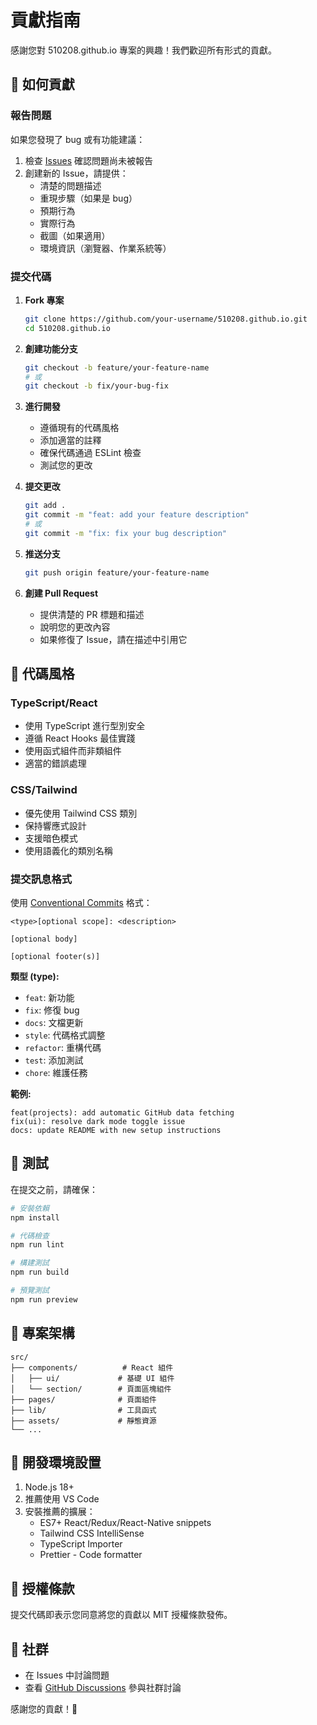 # 貢獻指南

感謝您對 510208.github.io 專案的興趣！我們歡迎所有形式的貢獻。

## 🤝 如何貢獻

### 報告問題

如果您發現了 bug 或有功能建議：

1. 檢查 [Issues](https://github.com/510208/510208.github.io/issues) 確認問題尚未被報告
2. 創建新的 Issue，請提供：
   - 清楚的問題描述
   - 重現步驟（如果是 bug）
   - 預期行為
   - 實際行為
   - 截圖（如果適用）
   - 環境資訊（瀏覽器、作業系統等）

### 提交代碼

1. **Fork 專案**

   ```bash
   git clone https://github.com/your-username/510208.github.io.git
   cd 510208.github.io
   ```

2. **創建功能分支**

   ```bash
   git checkout -b feature/your-feature-name
   # 或
   git checkout -b fix/your-bug-fix
   ```

3. **進行開發**

   - 遵循現有的代碼風格
   - 添加適當的註釋
   - 確保代碼通過 ESLint 檢查
   - 測試您的更改

4. **提交更改**

   ```bash
   git add .
   git commit -m "feat: add your feature description"
   # 或
   git commit -m "fix: fix your bug description"
   ```

5. **推送分支**

   ```bash
   git push origin feature/your-feature-name
   ```

6. **創建 Pull Request**
   - 提供清楚的 PR 標題和描述
   - 說明您的更改內容
   - 如果修復了 Issue，請在描述中引用它

## 📝 代碼風格

### TypeScript/React

- 使用 TypeScript 進行型別安全
- 遵循 React Hooks 最佳實踐
- 使用函式組件而非類組件
- 適當的錯誤處理

### CSS/Tailwind

- 優先使用 Tailwind CSS 類別
- 保持響應式設計
- 支援暗色模式
- 使用語義化的類別名稱

### 提交訊息格式

使用 [Conventional Commits](https://www.conventionalcommits.org/) 格式：

```
<type>[optional scope]: <description>

[optional body]

[optional footer(s)]
```

**類型 (type):**

- `feat`: 新功能
- `fix`: 修復 bug
- `docs`: 文檔更新
- `style`: 代碼格式調整
- `refactor`: 重構代碼
- `test`: 添加測試
- `chore`: 維護任務

**範例:**

```
feat(projects): add automatic GitHub data fetching
fix(ui): resolve dark mode toggle issue
docs: update README with new setup instructions
```

## 🧪 測試

在提交之前，請確保：

```bash
# 安裝依賴
npm install

# 代碼檢查
npm run lint

# 構建測試
npm run build

# 預覽測試
npm run preview
```

## 📁 專案架構

```
src/
├── components/          # React 組件
│   ├── ui/             # 基礎 UI 組件
│   └── section/        # 頁面區塊組件
├── pages/              # 頁面組件
├── lib/                # 工具函式
├── assets/             # 靜態資源
└── ...
```

## 🔧 開發環境設置

1. Node.js 18+
2. 推薦使用 VS Code
3. 安裝推薦的擴展：
   - ES7+ React/Redux/React-Native snippets
   - Tailwind CSS IntelliSense
   - TypeScript Importer
   - Prettier - Code formatter

## 📄 授權條款

提交代碼即表示您同意將您的貢獻以 MIT 授權條款發佈。

## 💬 社群

- 在 Issues 中討論問題
- 查看 [GitHub Discussions](https://github.com/510208/510208.github.io/discussions) 參與社群討論

感謝您的貢獻！🎉
